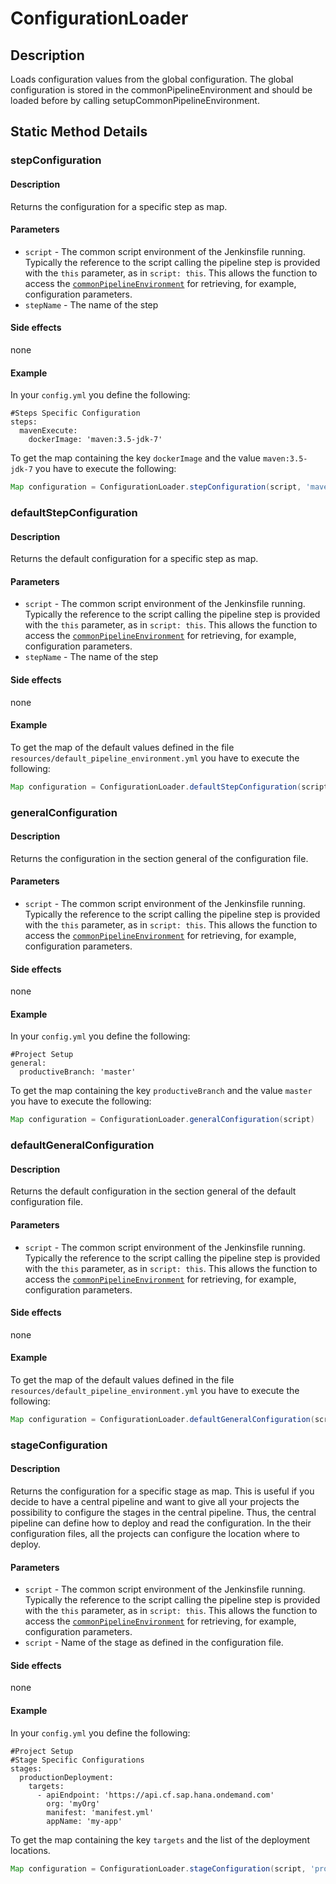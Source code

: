 # ConfigurationLoader

## Description
Loads configuration values from the global configuration. 
The global configuration is stored in the commonPipelineEnvironment and should be loaded before by calling setupCommonPipelineEnvironment.

## Static Method Details

### stepConfiguration

#### Description

Returns the configuration for a specific step as map.

#### Parameters

* `script` - The common script environment of the Jenkinsfile running. Typically the reference to the script calling the pipeline step is provided with the `this` parameter, as in `script: this`. This allows the function to access the [`commonPipelineEnvironment`](commonPipelineEnvironment.md) for retrieving, for example, configuration parameters.
* `stepName` - The name of the step

#### Side effects

none

#### Example

In your `config.yml` you define the following:

```
#Steps Specific Configuration
steps:
  mavenExecute:
    dockerImage: 'maven:3.5-jdk-7'
```

To get the map containing the key `dockerImage` and the value `maven:3.5-jdk-7` you have to execute the following:

```groovy
Map configuration = ConfigurationLoader.stepConfiguration(script, 'mavenExecute')
```

### defaultStepConfiguration

#### Description

Returns the default configuration for a specific step as map.

#### Parameters

* `script` - The common script environment of the Jenkinsfile running. Typically the reference to the script calling the pipeline step is provided with the `this` parameter, as in `script: this`. This allows the function to access the [`commonPipelineEnvironment`](commonPipelineEnvironment.md) for retrieving, for example, configuration parameters.
* `stepName` - The name of the step

#### Side effects

none

#### Example

To get the map of the default values defined in the file `resources/default_pipeline_environment.yml` you have to execute the following:

```groovy
Map configuration = ConfigurationLoader.defaultStepConfiguration(script, 'mavenExecute')
```
### generalConfiguration

#### Description

Returns the configuration in the section general of the configuration file.

#### Parameters

* `script` - The common script environment of the Jenkinsfile running. Typically the reference to the script calling the pipeline step is provided with the `this` parameter, as in `script: this`. This allows the function to access the [`commonPipelineEnvironment`](commonPipelineEnvironment.md) for retrieving, for example, configuration parameters.

#### Side effects

none

#### Example

In your `config.yml` you define the following:

```
#Project Setup
general:
  productiveBranch: 'master'
```

To get the map containing the key `productiveBranch` and the value `master` you have to execute the following:

```groovy
Map configuration = ConfigurationLoader.generalConfiguration(script)
```

### defaultGeneralConfiguration

#### Description

Returns the default configuration in the section general of the default configuration file.

#### Parameters

* `script` - The common script environment of the Jenkinsfile running. Typically the reference to the script calling the pipeline step is provided with the `this` parameter, as in `script: this`. This allows the function to access the [`commonPipelineEnvironment`](commonPipelineEnvironment.md) for retrieving, for example, configuration parameters.

#### Side effects

none

#### Example

To get the map of the default values defined in the file `resources/default_pipeline_environment.yml` you have to execute the following:

```groovy
Map configuration = ConfigurationLoader.defaultGeneralConfiguration(script)
```

### stageConfiguration

#### Description

Returns the configuration for a specific stage as map.
This is useful if you decide to have a central pipeline and want to give all your projects the possibility to configure the stages in the central pipeline.
Thus, the central pipeline can define how to deploy and read the configuration.
In the their configuration files, all the projects can configure the location where to deploy. 

#### Parameters

* `script` - The common script environment of the Jenkinsfile running. Typically the reference to the script calling the pipeline step is provided with the `this` parameter, as in `script: this`. This allows the function to access the [`commonPipelineEnvironment`](commonPipelineEnvironment.md) for retrieving, for example, configuration parameters.
* `script` - Name of the stage as defined in the configuration file.

#### Side effects

none

#### Example

In your `config.yml` you define the following:

```
#Project Setup
#Stage Specific Configurations
stages:
  productionDeployment:
    targets:
      - apiEndpoint: 'https://api.cf.sap.hana.ondemand.com'
        org: 'myOrg'
        manifest: 'manifest.yml'
        appName: 'my-app'
```

To get the map containing the key `targets` and the list of the deployment locations.

```groovy
Map configuration = ConfigurationLoader.stageConfiguration(script, 'productionDeployment')
```
